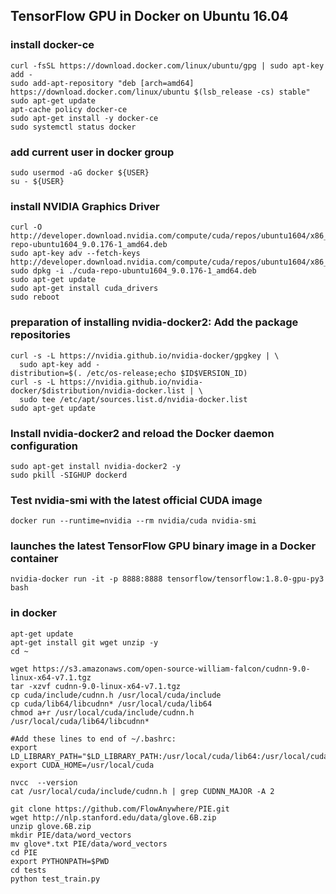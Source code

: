 ## TensorFlow GPU in Docker on Ubuntu 16.04
### install docker-ce
```
curl -fsSL https://download.docker.com/linux/ubuntu/gpg | sudo apt-key add -
sudo add-apt-repository "deb [arch=amd64] https://download.docker.com/linux/ubuntu $(lsb_release -cs) stable"
sudo apt-get update
apt-cache policy docker-ce
sudo apt-get install -y docker-ce
sudo systemctl status docker
```
### add current user in docker group
```
sudo usermod -aG docker ${USER}
su - ${USER}
```
### install NVIDIA Graphics Driver
```
curl -O http://developer.download.nvidia.com/compute/cuda/repos/ubuntu1604/x86_64/cuda-repo-ubuntu1604_9.0.176-1_amd64.deb
sudo apt-key adv --fetch-keys http://developer.download.nvidia.com/compute/cuda/repos/ubuntu1604/x86_64/7fa2af80.pub
sudo dpkg -i ./cuda-repo-ubuntu1604_9.0.176-1_amd64.deb
sudo apt-get update
sudo apt-get install cuda_drivers
sudo reboot
```
### preparation of installing nvidia-docker2: Add the package repositories
```
curl -s -L https://nvidia.github.io/nvidia-docker/gpgkey | \
  sudo apt-key add -
distribution=$(. /etc/os-release;echo $ID$VERSION_ID)
curl -s -L https://nvidia.github.io/nvidia-docker/$distribution/nvidia-docker.list | \
  sudo tee /etc/apt/sources.list.d/nvidia-docker.list
sudo apt-get update
```
### Install nvidia-docker2 and reload the Docker daemon configuration
```
sudo apt-get install nvidia-docker2 -y
sudo pkill -SIGHUP dockerd
```
### Test nvidia-smi with the latest official CUDA image
```
docker run --runtime=nvidia --rm nvidia/cuda nvidia-smi
```
###  launches the latest TensorFlow GPU binary image in a Docker container
```
nvidia-docker run -it -p 8888:8888 tensorflow/tensorflow:1.8.0-gpu-py3 bash
```
### in docker
```
apt-get update
apt-get install git wget unzip -y
cd ~

wget https://s3.amazonaws.com/open-source-william-falcon/cudnn-9.0-linux-x64-v7.1.tgz  
tar -xzvf cudnn-9.0-linux-x64-v7.1.tgz  
cp cuda/include/cudnn.h /usr/local/cuda/include
cp cuda/lib64/libcudnn* /usr/local/cuda/lib64
chmod a+r /usr/local/cuda/include/cudnn.h /usr/local/cuda/lib64/libcudnn*

#Add these lines to end of ~/.bashrc:
export LD_LIBRARY_PATH="$LD_LIBRARY_PATH:/usr/local/cuda/lib64:/usr/local/cuda/extras/CUPTI/lib64"
export CUDA_HOME=/usr/local/cuda

nvcc  --version
cat /usr/local/cuda/include/cudnn.h | grep CUDNN_MAJOR -A 2

git clone https://github.com/FlowAnywhere/PIE.git
wget http://nlp.stanford.edu/data/glove.6B.zip
unzip glove.6B.zip
mkdir PIE/data/word_vectors
mv glove*.txt PIE/data/word_vectors
cd PIE
export PYTHONPATH=$PWD
cd tests
python test_train.py
```